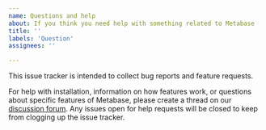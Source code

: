 ```yaml
---
name: Questions and help
about: If you think you need help with something related to Metabase
title: ''
labels: 'Question'
assignees: ''

---
```


This issue tracker is intended to collect bug reports and feature requests.

For help with installation, information on how features work, or questions about specific features of Metabase, please create a thread on our [discussion forum](https://discourse.metabase.com). Any issues open for help requests will be closed to keep from clogging up the issue tracker.
